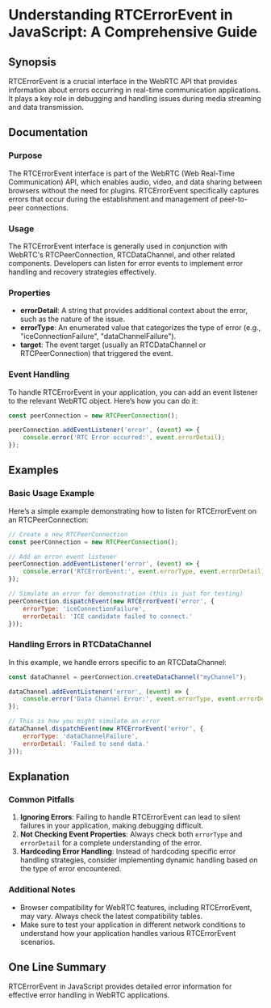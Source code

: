 <!--
Meta Description: # Understanding RTCErrorEvent in JavaScript: A Comprehensive Guide ## Synopsis RTCErrorEvent is a crucial interface in the WebRTC API that provides in...
Meta Keywords: error, rtcerrorevent, event, handling, errordetail
-->

# Understanding RTCErrorEvent in JavaScript: A Comprehensive Guide

## Synopsis
RTCErrorEvent is a crucial interface in the WebRTC API that provides information about errors occurring in real-time communication applications. It plays a key role in debugging and handling issues during media streaming and data transmission.

## Documentation
### Purpose
The RTCErrorEvent interface is part of the WebRTC (Web Real-Time Communication) API, which enables audio, video, and data sharing between browsers without the need for plugins. RTCErrorEvent specifically captures errors that occur during the establishment and management of peer-to-peer connections.

### Usage
The RTCErrorEvent interface is generally used in conjunction with WebRTC's RTCPeerConnection, RTCDataChannel, and other related components. Developers can listen for error events to implement error handling and recovery strategies effectively.

### Properties
- **errorDetail**: A string that provides additional context about the error, such as the nature of the issue.
- **errorType**: An enumerated value that categorizes the type of error (e.g., "iceConnectionFailure", "dataChannelFailure").
- **target**: The event target (usually an RTCDataChannel or RTCPeerConnection) that triggered the event.

### Event Handling
To handle RTCErrorEvent in your application, you can add an event listener to the relevant WebRTC object. Here’s how you can do it:

```javascript
const peerConnection = new RTCPeerConnection();

peerConnection.addEventListener('error', (event) => {
    console.error('RTC Error occurred:', event.errorDetail);
});
```

## Examples
### Basic Usage Example
Here’s a simple example demonstrating how to listen for RTCErrorEvent on an RTCPeerConnection:

```javascript
// Create a new RTCPeerConnection
const peerConnection = new RTCPeerConnection();

// Add an error event listener
peerConnection.addEventListener('error', (event) => {
    console.error('RTCErrorEvent:', event.errorType, event.errorDetail);
});

// Simulate an error for demonstration (this is just for testing)
peerConnection.dispatchEvent(new RTCErrorEvent('error', {
    errorType: 'iceConnectionFailure',
    errorDetail: 'ICE candidate failed to connect.'
}));
```

### Handling Errors in RTCDataChannel
In this example, we handle errors specific to an RTCDataChannel:

```javascript
const dataChannel = peerConnection.createDataChannel("myChannel");

dataChannel.addEventListener('error', (event) => {
    console.error('Data Channel Error:', event.errorType, event.errorDetail);
});

// This is how you might simulate an error
dataChannel.dispatchEvent(new RTCErrorEvent('error', {
    errorType: 'dataChannelFailure',
    errorDetail: 'Failed to send data.'
}));
```

## Explanation
### Common Pitfalls
1. **Ignoring Errors**: Failing to handle RTCErrorEvent can lead to silent failures in your application, making debugging difficult.
2. **Not Checking Event Properties**: Always check both `errorType` and `errorDetail` for a complete understanding of the error.
3. **Hardcoding Error Handling**: Instead of hardcoding specific error handling strategies, consider implementing dynamic handling based on the type of error encountered.

### Additional Notes
- Browser compatibility for WebRTC features, including RTCErrorEvent, may vary. Always check the latest compatibility tables.
- Make sure to test your application in different network conditions to understand how your application handles various RTCErrorEvent scenarios.

## One Line Summary
RTCErrorEvent in JavaScript provides detailed error information for effective error handling in WebRTC applications.